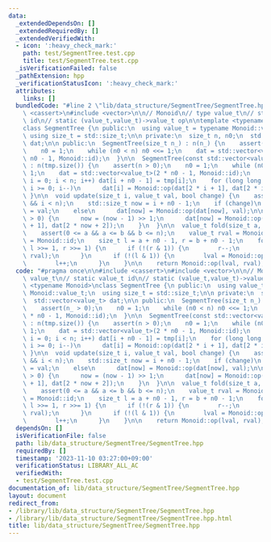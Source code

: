 ```yaml
---
data:
  _extendedDependsOn: []
  _extendedRequiredBy: []
  _extendedVerifiedWith:
  - icon: ':heavy_check_mark:'
    path: test/SegmentTree.test.cpp
    title: test/SegmentTree.test.cpp
  _isVerificationFailed: false
  _pathExtension: hpp
  _verificationStatusIcon: ':heavy_check_mark:'
  attributes:
    links: []
  bundledCode: "#line 2 \"lib/data_structure/SegmentTree/SegmentTree.hpp\"\n\n#include\
    \ <cassert>\n#include <vector>\n\n// Monoid\n// type value_t\n// static value_t\
    \ id\n// static (value_t,value_t)->value_t op\n\ntemplate <typename Monoid>\n\
    class SegmentTree {\n public:\n  using value_t = typename Monoid::value_t;\n \
    \ using size_t = std::size_t;\n\n private:\n  size_t n, n0;\n  std::vector<value_t>\
    \ dat;\n\n public:\n  SegmentTree(size_t n_) : n(n_) {\n    assert(n_ > 0);\n\
    \    n0 = 1;\n    while (n0 < n) n0 <<= 1;\n    dat = std::vector<value_t>(2 *\
    \ n0 - 1, Monoid::id);\n  }\n\n  SegmentTree(const std::vector<value_t>& tmp)\
    \ : n(tmp.size()) {\n    assert(n > 0);\n    n0 = 1;\n    while (n0 < n) n0 <<=\
    \ 1;\n    dat = std::vector<value_t>(2 * n0 - 1, Monoid::id);\n    for (size_t\
    \ i = 0; i < n; i++) dat[i + n0 - 1] = tmp[i];\n    for (long long i = n0 - 2;\
    \ i >= 0; i--)\n      dat[i] = Monoid::op(dat[2 * i + 1], dat[2 * i + 2]);\n \
    \ }\n\n  void update(size_t i, value_t val, bool change) {\n    assert(0 <= i\
    \ && i < n);\n    std::size_t now = i + n0 - 1;\n    if (change)\n      dat[now]\
    \ = val;\n    else\n      dat[now] = Monoid::op(dat[now], val);\n\n    while (now\
    \ > 0) {\n      now = (now - 1) >> 1;\n      dat[now] = Monoid::op(dat[2 * now\
    \ + 1], dat[2 * now + 2]);\n    }\n  }\n\n  value_t fold(size_t a, size_t b) {\n\
    \    assert(0 <= a && a <= b && b <= n);\n    value_t rval = Monoid::id, lval\
    \ = Monoid::id;\n    size_t l = a + n0 - 1, r = b + n0 - 1;\n    for (; l < r;\
    \ l >>= 1, r >>= 1) {\n      if (!(r & 1)) {\n        r--;\n        rval = Monoid::op(dat[r],\
    \ rval);\n      }\n      if (!(l & 1)) {\n        lval = Monoid::op(lval, dat[l]);\n\
    \        l++;\n      }\n    }\n\n    return Monoid::op(lval, rval);\n  }\n};\n"
  code: "#pragma once\n\n#include <cassert>\n#include <vector>\n\n// Monoid\n// type\
    \ value_t\n// static value_t id\n// static (value_t,value_t)->value_t op\n\ntemplate\
    \ <typename Monoid>\nclass SegmentTree {\n public:\n  using value_t = typename\
    \ Monoid::value_t;\n  using size_t = std::size_t;\n\n private:\n  size_t n, n0;\n\
    \  std::vector<value_t> dat;\n\n public:\n  SegmentTree(size_t n_) : n(n_) {\n\
    \    assert(n_ > 0);\n    n0 = 1;\n    while (n0 < n) n0 <<= 1;\n    dat = std::vector<value_t>(2\
    \ * n0 - 1, Monoid::id);\n  }\n\n  SegmentTree(const std::vector<value_t>& tmp)\
    \ : n(tmp.size()) {\n    assert(n > 0);\n    n0 = 1;\n    while (n0 < n) n0 <<=\
    \ 1;\n    dat = std::vector<value_t>(2 * n0 - 1, Monoid::id);\n    for (size_t\
    \ i = 0; i < n; i++) dat[i + n0 - 1] = tmp[i];\n    for (long long i = n0 - 2;\
    \ i >= 0; i--)\n      dat[i] = Monoid::op(dat[2 * i + 1], dat[2 * i + 2]);\n \
    \ }\n\n  void update(size_t i, value_t val, bool change) {\n    assert(0 <= i\
    \ && i < n);\n    std::size_t now = i + n0 - 1;\n    if (change)\n      dat[now]\
    \ = val;\n    else\n      dat[now] = Monoid::op(dat[now], val);\n\n    while (now\
    \ > 0) {\n      now = (now - 1) >> 1;\n      dat[now] = Monoid::op(dat[2 * now\
    \ + 1], dat[2 * now + 2]);\n    }\n  }\n\n  value_t fold(size_t a, size_t b) {\n\
    \    assert(0 <= a && a <= b && b <= n);\n    value_t rval = Monoid::id, lval\
    \ = Monoid::id;\n    size_t l = a + n0 - 1, r = b + n0 - 1;\n    for (; l < r;\
    \ l >>= 1, r >>= 1) {\n      if (!(r & 1)) {\n        r--;\n        rval = Monoid::op(dat[r],\
    \ rval);\n      }\n      if (!(l & 1)) {\n        lval = Monoid::op(lval, dat[l]);\n\
    \        l++;\n      }\n    }\n\n    return Monoid::op(lval, rval);\n  }\n};"
  dependsOn: []
  isVerificationFile: false
  path: lib/data_structure/SegmentTree/SegmentTree.hpp
  requiredBy: []
  timestamp: '2023-11-10 03:27:00+09:00'
  verificationStatus: LIBRARY_ALL_AC
  verifiedWith:
  - test/SegmentTree.test.cpp
documentation_of: lib/data_structure/SegmentTree/SegmentTree.hpp
layout: document
redirect_from:
- /library/lib/data_structure/SegmentTree/SegmentTree.hpp
- /library/lib/data_structure/SegmentTree/SegmentTree.hpp.html
title: lib/data_structure/SegmentTree/SegmentTree.hpp
---
```

